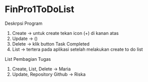 # FinPro1ToDoList
Deskrpsi Program
1. Create -> untuk create tekan icon (+) di kanan atas
2. Update -> ()
3. Delete -> klik button Task Completed
4. List -> tertera pada aplikasi setelah melakukan create to do list


List Pembagian Tugas
1. Create, List, Delete -> Maria
2. Update, Repository Github -> Riska
